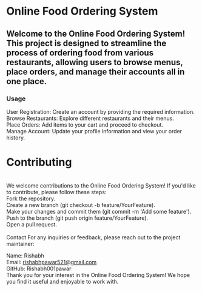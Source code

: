 <h1><b>Online Food Ordering System</b></h1>
<h2>Welcome to the Online Food Ordering System! This project is designed to streamline the process of ordering food from various restaurants, allowing users to browse menus, place orders, and manage their accounts all in one place.</h2>

<h3>Usage<br></h3>
User Registration: Create an account by providing the required information.<br>
Browse Restaurants: Explore different restaurants and their menus.<br>
Place Orders: Add items to your cart and proceed to checkout.<br>
Manage Account: Update your profile information and view your order history.<br>

<h1><b>Contributing</b></h1><br>
We welcome contributions to the Online Food Ordering System! If you'd like to contribute, please follow these steps:
<br>
Fork the repository.<br>
Create a new branch (git checkout -b feature/YourFeature).<br>
Make your changes and commit them (git commit -m 'Add some feature').<br>
Push to the branch (git push origin feature/YourFeature).<br>
Open a pull request.<br>

<br>
Contact
For any inquiries or feedback, please reach out to the project maintainer:
<br>

Name: Rishabh <br>
Email: rishabhpawar521@gmail.com<br>
GitHub: Rishabh001pawar<br>
Thank you for your interest in the Online Food Ordering System! We hope you find it useful and enjoyable to work with.
